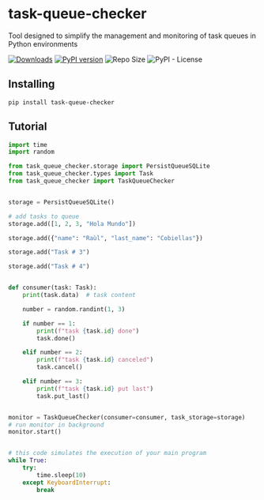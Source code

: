 # task-queue-checker

Tool designed to simplify the management and monitoring of task queues in Python environments

[![Downloads](https://static.pepy.tech/badge/task-queue-checker)](https://pepy.tech/project/task-queue-checker)
[![PyPI version](https://badge.fury.io/py/task-queue-checker.svg)](https://badge.fury.io/py/task-queue-checker)
![Repo Size](https://img.shields.io/github/repo-size/raulodev/task-queue-checker)
![PyPI - License](https://img.shields.io/pypi/l/task-queue-checker)

## Installing

```console
pip install task-queue-checker
```

## Tutorial

```python
import time
import random

from task_queue_checker.storage import PersistQueueSQLite
from task_queue_checker.types import Task
from task_queue_checker import TaskQueueChecker


storage = PersistQueueSQLite()

# add tasks to queue
storage.add([1, 2, 3, "Hola Mundo"])

storage.add({"name": "Raùl", "last_name": "Cobiellas"})

storage.add("Task # 3")

storage.add("Task # 4")


def consumer(task: Task):
    print(task.data)  # task content

    number = random.randint(1, 3)

    if number == 1:
        print(f"task {task.id} done")
        task.done()

    elif number == 2:
        print(f"task {task.id} canceled")
        task.cancel()

    elif number == 3:
        print(f"task {task.id} put last")
        task.put_last()


monitor = TaskQueueChecker(consumer=consumer, task_storage=storage)
# run monitor in background
monitor.start()


# this code simulates the execution of your main program
while True:
    try:
        time.sleep(10)
    except KeyboardInterrupt:
        break

```
